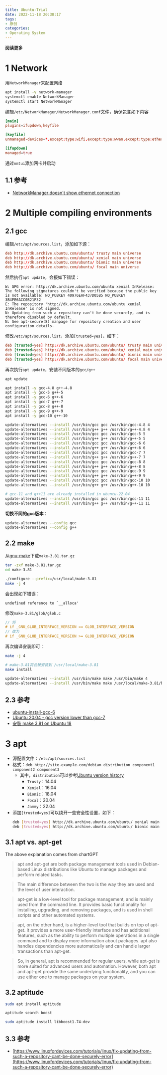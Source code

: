 ```yaml
---
title: Ubuntu-Trial
date: 2022-11-18 20:38:17
tags: 
- 原创
categories: 
- Operating System
---
```


**阅读更多**

<!--more-->

# 1 Network

用`NetworkManager`来配置网络

```sh
apt install -y network-manager
systemctl enable NetworkManager
systemctl start NetworkManager
```

编辑`/etc/NetworkManager/NetworkManager.conf`文件，确保包含如下内容

```conf
[main]
plugins=ifupdown,keyfile

[keyfile]
unmanaged-devices=*,except:type:wifi,except:type:wwan,except:type:ethernet

[ifupdown]
managed=true
```

通过`nmtui`添加网卡并启动

## 1.1 参考

* [NetworkManager doesn't show ethernet connection](https://askubuntu.com/questions/904545/networkmanager-doesnt-show-ethernet-connection)

# 2 Multiple compiling environments

## 2.1 gcc

编辑`/etc/apt/sources.list`，添加如下源：

```conf
deb http://dk.archive.ubuntu.com/ubuntu/ trusty main universe
deb http://dk.archive.ubuntu.com/ubuntu/ xenial main universe
deb http://dk.archive.ubuntu.com/ubuntu/ bionic main universe
deb http://dk.archive.ubuntu.com/ubuntu/ focal main universe
```

然后执行`apt update`，会报如下错误：

```
W: GPG error: http://dk.archive.ubuntu.com/ubuntu xenial InRelease: The following signatures couldn't be verified because the public key is not available: NO_PUBKEY 40976EAF437D05B5 NO_PUBKEY 3B4FE6ACC0B21F32
E: The repository 'http://dk.archive.ubuntu.com/ubuntu xenial InRelease' is not signed.
N: Updating from such a repository can't be done securely, and is therefore disabled by default.
N: See apt-secure(8) manpage for repository creation and user configuration details.
```

修改`/etc/apt/sources.list`，添加`[trusted=yes]`，如下：

```conf
deb [trusted=yes] http://dk.archive.ubuntu.com/ubuntu/ trusty main universe
deb [trusted=yes] http://dk.archive.ubuntu.com/ubuntu/ xenial main universe
deb [trusted=yes] http://dk.archive.ubuntu.com/ubuntu/ bionic main universe
deb [trusted=yes] http://dk.archive.ubuntu.com/ubuntu/ focal main universe
```

再次执行`apt update`，安装不同版本的`gcc/g++`

```sh
apt update

apt install -y gcc-4.8 g++-4.8
apt install -y gcc-5 g++-5
apt install -y gcc-6 g++-6
apt install -y gcc-7 g++-7
apt install -y gcc-8 g++-8
apt install -y gcc-9 g++-9
apt install -y gcc-10 g++-10

update-alternatives --install /usr/bin/gcc gcc /usr/bin/gcc-4.8 4
update-alternatives --install /usr/bin/g++ g++ /usr/bin/g++-4.8 4
update-alternatives --install /usr/bin/gcc gcc /usr/bin/gcc-5 5
update-alternatives --install /usr/bin/g++ g++ /usr/bin/g++-5 5
update-alternatives --install /usr/bin/gcc gcc /usr/bin/gcc-6 6
update-alternatives --install /usr/bin/g++ g++ /usr/bin/g++-6 6
update-alternatives --install /usr/bin/gcc gcc /usr/bin/gcc-7 7
update-alternatives --install /usr/bin/g++ g++ /usr/bin/g++-7 7
update-alternatives --install /usr/bin/gcc gcc /usr/bin/gcc-8 8
update-alternatives --install /usr/bin/g++ g++ /usr/bin/g++-8 8
update-alternatives --install /usr/bin/gcc gcc /usr/bin/gcc-9 9
update-alternatives --install /usr/bin/g++ g++ /usr/bin/g++-9 9
update-alternatives --install /usr/bin/gcc gcc /usr/bin/gcc-10 10
update-alternatives --install /usr/bin/g++ g++ /usr/bin/g++-10 10

# gcc-11 and g++11 are already installed in ubuntu-22.04
update-alternatives --install /usr/bin/gcc gcc /usr/bin/gcc-11 11
update-alternatives --install /usr/bin/g++ g++ /usr/bin/g++-11 11
```

**切换不同的gcc版本：**

```sh
update-alternatives --config gcc
update-alternatives --config g++
```

## 2.2 make

从[gnu-make](https://ftp.gnu.org/gnu/make/)下载`make-3.81.tar.gz`

```sh
tar -zxf make-3.81.tar.gz
cd make-3.81

./configure --prefix=/usr/local/make-3.81
make -j 4
```

会出现如下错误：

```
undefined reference to `__alloca'
```

修改`make-3.81/glob/glob.c`

```cpp
// 将
# if _GNU_GLOB_INTERFACE_VERSION == GLOB_INTERFACE_VERSION
// 改为
# if _GNU_GLOB_INTERFACE_VERSION >= GLOB_INTERFACE_VERSION
```

再次编译安装即可：

```sh
make -j 4

# make-3.81将会被安装到 /usr/local/make-3.81
make install
```

```sh
update-alternatives --install /usr/bin/make make /usr/bin/make 4
update-alternatives --install /usr/bin/make make /usr/local/make-3.81/bin 3
```

## 2.3 参考

* [ubuntu-install-gcc-6](https://gist.github.com/zuyu/7d5682a5c75282c596449758d21db5ed)
* [Ubuntu 20.04 - gcc version lower than gcc-7](https://askubuntu.com/questions/1235819/ubuntu-20-04-gcc-version-lower-than-gcc-7)
* [安裝 make 3.81 on Ubuntu 18](https://noiseyou99.medium.com/%E5%AE%89%E8%A3%9D-make-3-81-on-ubuntu-18-71350c1569e0)

# 3 apt

* 源配置文件：`/etc/apt/sources.list`
* 格式：`deb http://site.example.com/debian distribution component1 component2 component3`
    * 其中，`distribution`可以参考[Ubuntu version history](https://en.wikipedia.org/wiki/Ubuntu_version_history)
        * `Trusty`：14.04
        * `Xenial`：16.04
        * `Bionic`：18.04
        * `Focal`：20.04
        * `Jammy`：22.04
* 添加`[trusted=yes]`可以绕开一些安全性设置，如下：
    ```sh
    deb [trusted=yes] http://dk.archive.ubuntu.com/ubuntu/ xenial main universe
    deb [trusted=yes] http://dk.archive.ubuntu.com/ubuntu/ bionic main universe
    ```

## 3.1 apt vs. apt-get

The above explanation comes from chartGPT

> apt and apt-get are both package management tools used in Debian-based Linux distributions like Ubuntu to manage packages and perform related tasks.

> The main difference between the two is the way they are used and the level of user interaction.

> apt-get is a low-level tool for package management, and is mainly used from the command line. It provides basic functionality for installing, upgrading, and removing packages, and is used in shell scripts and other automated systems.

> apt, on the other hand, is a higher-level tool that builds on top of apt-get. It provides a more user-friendly interface and has additional features, such as the ability to perform multiple operations in a single command and to display more information about packages. apt also handles dependencies more automatically and can handle larger transactions than apt-get.

> So, in general, apt is recommended for regular users, while apt-get is more suited for advanced users and automation. However, both apt and apt-get provide the same underlying functionality, and you can use either one to manage packages on your system.

## 3.2 aptitude

```sh
sudo apt install aptitude

aptitude search boost

sudo aptitude install libboost1.74-dev
```

## 3.3 参考

* [https://www.linuxfordevices.com/tutorials/linux/fix-updating-from-such-a-repository-cant-be-done-securely-error](https://www.linuxfordevices.com/tutorials/linux/fix-updating-from-such-a-repository-cant-be-done-securely-error)
